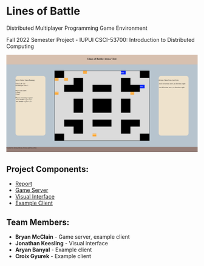 # Lines of Battle

Distributed Multiplayer Programming Game Environment

Fall 2022 Semester Project - IUPUI CSCI-53700: Introduction to Distributed Computing

![Lines of Battle Visual Interface](lines-of-battle.png)

## Project Components:

- [Report](Report.pdf)
- [Game Server](game-server/)
- [Visual Interface](arena-display/)
- [Example Client](example-client/)

## Team Members:

- **Bryan McClain** - Game server, example client
- **Jonathan Keesling** - Visual interface
- **Aryan Banyal** - Example client
- **Croix Gyurek** - Example client
